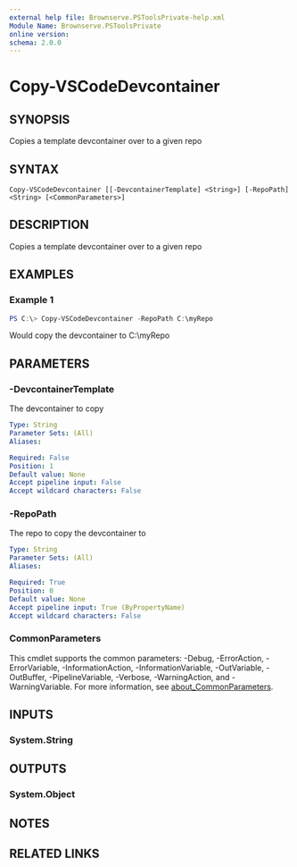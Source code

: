 ```yaml
---
external help file: Brownserve.PSToolsPrivate-help.xml
Module Name: Brownserve.PSToolsPrivate
online version:
schema: 2.0.0
---
```


# Copy-VSCodeDevcontainer

## SYNOPSIS
Copies a template devcontainer over to a given repo

## SYNTAX

```
Copy-VSCodeDevcontainer [[-DevcontainerTemplate] <String>] [-RepoPath] <String> [<CommonParameters>]
```

## DESCRIPTION
Copies a template devcontainer over to a given repo

## EXAMPLES

### Example 1
```powershell
PS C:\> Copy-VSCodeDevcontainer -RepoPath C:\myRepo
```

Would copy the devcontainer to C:\myRepo

## PARAMETERS

### -DevcontainerTemplate
The devcontainer to copy

```yaml
Type: String
Parameter Sets: (All)
Aliases:

Required: False
Position: 1
Default value: None
Accept pipeline input: False
Accept wildcard characters: False
```

### -RepoPath
The repo to copy the devcontainer to

```yaml
Type: String
Parameter Sets: (All)
Aliases:

Required: True
Position: 0
Default value: None
Accept pipeline input: True (ByPropertyName)
Accept wildcard characters: False
```

### CommonParameters
This cmdlet supports the common parameters: -Debug, -ErrorAction, -ErrorVariable, -InformationAction, -InformationVariable, -OutVariable, -OutBuffer, -PipelineVariable, -Verbose, -WarningAction, and -WarningVariable. For more information, see [about_CommonParameters](http://go.microsoft.com/fwlink/?LinkID=113216).

## INPUTS

### System.String
## OUTPUTS

### System.Object
## NOTES

## RELATED LINKS
